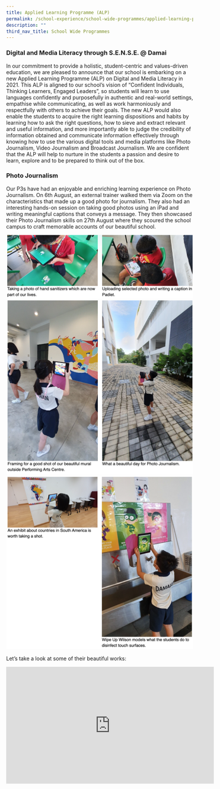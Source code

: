 ```yaml
---
title: Applied Learning Programme (ALP)
permalink: /school-experience/school-wide-programmes/applied-learning-programme-alp
description: ""
third_nav_title: School Wide Programmes
---
```


### Digital and Media Literacy through S.E.N.S.E. @ Damai

In our commitment to provide a holistic, student-centric and values-driven education, we are pleased to announce that our school is embarking on a new Applied Learning Programme (ALP) on Digital and Media Literacy in 2021. This ALP is aligned to our school’s vision of “Confident Individuals, Thinking Learners, Engaged Leaders”, so students will learn to use languages confidently and purposefully in authentic and real-world settings, empathise while communicating, as well as work harmoniously and respectfully with others to achieve their goals. The new ALP would also enable the students to acquire the right learning dispositions and habits by learning how to ask the right questions, how to sieve and extract relevant and useful information, and more importantly able to judge the credibility of information obtained and communicate information effectively through knowing how to use the various digital tools and media platforms like Photo Journalism, Video Journalism and Broadcast Journalism. We are confident that the ALP will help to nurture in the students a passion and desire to learn, explore and to be prepared to think out of the box.

  

### Photo Journalism

Our P3s have had an enjoyable and enriching learning experience on Photo Journalism. On 6th August, an external trainer walked them via Zoom on the characteristics that made up a good photo for journalism. They also had an interesting hands-on session on taking good photos using an iPad and writing meaningful captions that conveys a message. They then showcased their Photo Journalism skills on 27th August where they scoured the school campus to craft memorable accounts of our beautiful school.

![](/images/ALP%201.png)
![](/images/ALP%202.png)
![](/images/ALP%203.png)

Let’s take a look at some of their beautiful works:

<iframe width="560" height="315" src="https://www.youtube.com/embed/1Rf_SbjzeXw" title="YouTube video player" frameborder="0" allow="accelerometer; autoplay; clipboard-write; encrypted-media; gyroscope; picture-in-picture" allowfullscreen></iframe>